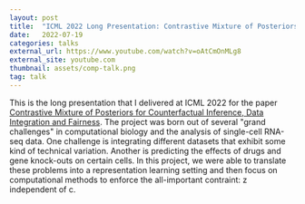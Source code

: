 ```yaml
---
layout: post
title:  "ICML 2022 Long Presentation: Contrastive Mixture of Posteriors"
date:   2022-07-19
categories: talks
external_url: https://www.youtube.com/watch?v=oAtCmOnMLg8
external_site: youtube.com
thumbnail: assets/comp-talk.png
tag: talk
---
```


This is the long presentation that I delivered at ICML 2022 for the paper [Contrastive Mixture of Posteriors for Counterfactual Inference, Data Integration and Fairness](https://arxiv.org/abs/2106.08161).
The project was born out of several "grand challenges" in computational biology and the analysis of single-cell RNA-seq data.
One challenge is integrating different datasets that exhibit some kind of technical variation.
Another is predicting the effects of drugs and gene knock-outs on certain cells.
In this project, we were able to translate these problems into a representation learning setting and then focus on computational methods to enforce the all-important contraint: z independent of c.


<!--more-->
